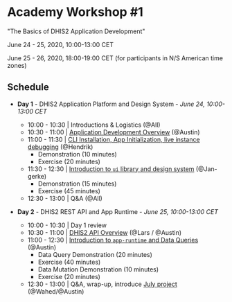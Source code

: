 # Academy Workshop #1

"The Basics of DHIS2 Application Development"

June 24 - 25, 2020, 10:00-13:00 CET

June 25 - 26, 2020, 18:00-19:00 CET (for participants in N/S American time zones)

## Schedule

- **Day 1** - DHIS2 Application Platform and Design System - _June 24, 10:00-13:00 CET_
  - 10:00 - 10:30 | Introductions & Logistics (@All)
  - 10:30 - 11:00 | [Application Development Overview](./00-introduction) (@Austin)
  - 11:00 - 11:30 | [CLI Installation, App Initialization, live instance debugging](./01-environment-setup) (@Hendrik)
    - Demonstration (10 minutes)
    - Exercise (20 minutes)
  - 11:30 - 12:30 | [Introduction to `ui` library and design system](./02-ui-libraries) (@Jan-gerke)
    - Demonstration (15 minutes)
    - Exercise (45 minutes)
  - 12:30 - 13:00 | Q&A (@All)

- **Day 2** - DHIS2 REST API and App Runtime - _June 25, 10:00-13:00 CET_
  - 10:00 - 10:30 | Day 1 review
  - 10:30 - 11:00 | [DHIS2 API Overview](./10-dhis2-api-overview) (@Lars / @Austin)
  - 11:00 - 12:30 | [Introduction to `app-runtime` and Data Queries](./11-app-runtime) (@Austin)
    - Data Query Demonstration (20 minutes)
    - Exercise (40 minutes)
    - Data Mutation Demonstration (10 minutes)
    - Exercise (20 minutes)
  - 12:30 - 13:00 | Q&A, wrap-up, introduce [July project](../project) (@Wahed/@Austin)
